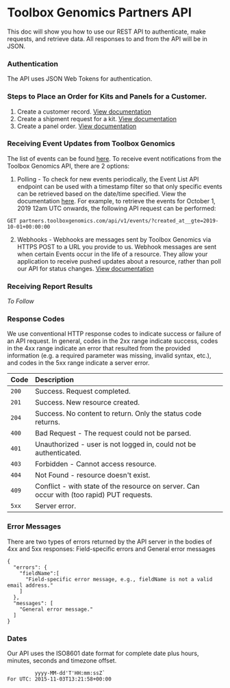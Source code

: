 # Toolbox Genomics Partners API

This doc will show you how to use our REST API to authenticate, make requests, and retrieve data. All responses to and from the API will be in JSON.


### Authentication
The API uses JSON Web Tokens for authentication.


### Steps to Place an Order for Kits and Panels for a Customer.

1. Create a customer record. [View documentation](https://github.com/ToolboxGenomics/tbg-docs/blob/master/customers.md)
2. Create a shipment request for a kit. [View documentation](https://github.com/ToolboxGenomics/tbg-docs/blob/master/shipments.md)
3. Create a panel order. [View documentation](https://github.com/ToolboxGenomics/tbg-docs/blob/master/orders.md)


### Receiving Event Updates from Toolbox Genomics

The list of events can be found [here](https://github.com/ToolboxGenomics/tbg-docs/blob/master/events.md). To receive event notifications from the Toolbox Genomics API, there are 2 options:

1. Polling - To check for new events periodically, the Event List API endpoint can be used with a timestamp filter so that only specific events can be retrieved based on the date/time specified. View the documentation [here](https://github.com/ToolboxGenomics/tbg-docs/blob/master/events.md). For example, to retrieve the events for October 1, 2019 12am UTC onwards, the following API request can be performed:

`GET partners.toolboxgenomics.com/api/v1/events/?created_at__gte=2019-10-01+00:00:00`

2. Webhooks - Webhooks are messages sent by Toolbox Genomics via HTTPS POST to a URL you provide to us. Webhook messages are sent when certain Events occur in the life of a resource. They allow your application to receive pushed updates about a resource, rather than poll our API for status changes. [View documentation](https://github.com/ToolboxGenomics/tbg-docs/blob/master/webhooks.md)


### Receiving Report Results
_To Follow_

### Response Codes

We use conventional HTTP response codes to indicate success or failure of an API request. In general, codes in the 2xx range indicate success, codes in the 4xx range indicate an error that resulted from the provided information (e.g. a required parameter was missing, invalid syntax, etc.), and codes in the 5xx range indicate a server error.

| Code | Description
|:---|:---
| `200` | Success. Request completed.
| `201` | Success. New resource created.
| `204` | Success. No content to return. Only the status code returns.
| `400` | Bad Request - The request could not be parsed.
| `401` | Unauthorized - user is not logged in, could not be authenticated.
| `403` | Forbidden - Cannot access resource.
| `404` | Not Found - resource doesn't exist.
| `409` | Conflict - with state of the resource on server. Can occur with (too rapid) PUT requests.
| `5xx` | Server error.


### Error Messages

There are two types of errors returned by the API server in the bodies of 4xx and 5xx responses: Field-specific errors and  General error messages
```
{
  "errors": {
    "fieldName":[
      "Field-specific error message, e.g., fieldName is not a valid email address."
    ]
  },
  "messages": [
    "General error message."
  ]
}
```

### Dates

Our API uses the ISO8601 date format for complete date plus hours, minutes, seconds and timezone offset.         
```
         yyyy-MM-dd'T'HH:mm:ssZ`
For UTC: 2015-11-03T13:21:58+00:00
```
